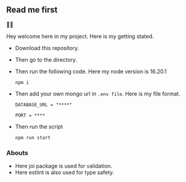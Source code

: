 ## Read me first

🥳🥳

Hey welcome here in my project. Here is my getting stated.

- Download this repository.
- Then go to the directory.
- Then run the following code. Here my node version is 16.20.1
    
    ```npm i```
- Then add your own mongo url in `.env file`. Here is my file format.
    ```
    DATABASE_URL = "****"

    PORT = ****
    ```

- Then run the script 

    ```npm run start```

### Abouts

- Here joi package is used for validation.
- Here estlint is also used for type safety.
